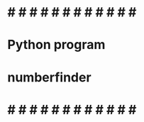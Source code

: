 # # # # # # # # # # # # # # 
# Python program          #                    
# numberfinder            #
# # # # # # # # # # # # # # 
  
